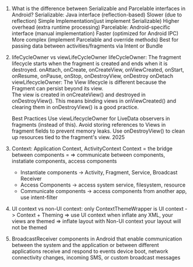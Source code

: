 1. What is the difference between Serializable and Parcelable interfaces in Android?
	Serializable:
		Java interface (reflection-based)
		Slower (due to reflection)
		Simple Implementation(just implement Serializable)
		Higher overhead (extra runtime processing)
	Parcelable:
		Android-specific interface (manual implementation)
		Faster (optimized for Android IPC)
		More complex (implement Parcelable and override methods)
		Best for passing data between activities/fragments via Intent or Bundle

2. lifeCycleOwner vs viewLifeCycleOwner
	lifeCycleOwner: 
		The fragment lifecycle starts when the fragment is created and ends when it is destroyed.
		onAttach, onCreate, onCreateView, onViewCreated, onStart, onResume, onPause, onStop, onDestroyView, onDestroy
		onDetach
	viewLifecycleOwner: 
		The View lifecycle is different because the Fragment can persist beyond its view.	
		The view is created in onCreateView() and destroyed in onDestroyView().
		This means binding views in onViewCreated() and clearing them in onDestroyView() is a good practice.

	Best Practices
		Use viewLifecycleOwner for LiveData observers in fragments (instead of this).
		Avoid storing references to Views in fragment fields to prevent memory leaks.
		Use onDestroyView() to clean up resources tied to the fragment's view.
2025
3. Context: Application Context, ActivityContext
Context = the bridge between components = 
	=> communicate between components, instatiate components, access components
	- Instantiate components -> Activity, Fragment, Service, Broadcast Receiver
	- Access Components -> access system service, filesystem, resource
	- Communicate components -> access components from another app, use intent-filter
4. UI context vs non-UI context:
	only ContextThemeWrapper is UI context -> Context + Theming
	=> use UI context when inflate any XML, your views are themed
	=> inflate layout with Non-UI context your layout will not be themed

5. BroadcastReceiver
	components in Android that enable communication between the system and the application or between different 
		applications
	receive and respond to events
	device boot, network connectivity changes, incoming SMS, or custom broadcast messages
